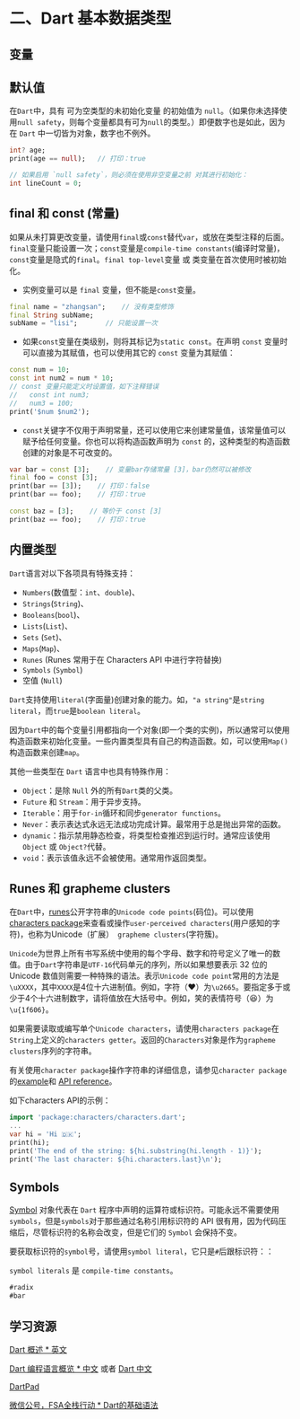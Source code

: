 # 二、Dart 基本数据类型

## 变量



## 默认值

在`Dart`中，具有 可为空类型的未初始化变量 的初始值为 `null`。（如果你未选择使用`null safety`，则每个变量都具有可为`null`的类型。）即便数字也是如此，因为在 `Dart` 中一切皆为对象，数字也不例外。

```Dart
int? age;
print(age == null);   // 打印：true

// 如果启用 `null safety`，则必须在使用非空变量之前 对其进行初始化：
int lineCount = 0;
```




## final 和 const (常量)

如果从未打算更改变量，请使用`final`或`const`替代`var`，或放在类型注释的后面。`final`变量只能设置一次；`const`变量是`compile-time constants`(编译时常量)，`const`变量是隐式的`final`。`final top-level`变量 或 类变量在首次使用时被初始化。

* 实例变量可以是 `final` 变量，但不能是`const`变量。

```Dart
final name = "zhangsan";    // 没有类型修饰
final String subName;
subName = "lisi";       // 只能设置一次
```

* 如果`const`变量在类级别，则将其标记为`static const`。在声明 `const` 变量时可以直接为其赋值，也可以使用其它的 `const` 变量为其赋值：

```Dart
const num = 10;
const int num2 = num * 10;
// const 变量只能定义时设置值，如下注释错误
//   const int num3;  
//   num3 = 100;
print('$num $num2');
```

* `const`关键字不仅用于声明常量，还可以使用它来创建常量值，该常量值可以赋予给任何变量。你也可以将构造函数声明为 `const` 的，这种类型的构造函数创建的对象是不可改变的。

```Dart
var bar = const [3];    // 变量bar存储常量 [3]，bar仍然可以被修改
final foo = const [3];
print(bar == [3]);    // 打印：false
print(bar == foo);    // 打印：true
  
const baz = [3];    // 等价于 const [3]
print(baz == foo);    // 打印：true
```


## 内置类型

`Dart`语言对以下各项具有特殊支持：

* `Numbers`(数值型：`int`、`double`)、
* `Strings`(`String`)、
* `Booleans`(`bool`)、
* `Lists`(`List`)、
* `Sets` (`Set`)、
* `Maps`(`Map`)、
* `Runes` (Runes 常用于在 Characters API 中进行字符替换)
* `Symbols` (`Symbol`)
* 空值 (`Null`)

`Dart`支持使用`literal`(字面量)创建对象的能力。如，`"a string"`是`string literal`，而`true`是`boolean literal`。

因为`Dart`中的每个变量引用都指向一个对象(即一个类的实例)，所以通常可以使用构造函数来初始化变量。一些内置类型具有自己的构造函数。如，可以使用`Map()`构造函数来创建`map`。

其他一些类型在 `Dart` 语言中也具有特殊作用：

* `Object`：是除 `Null` 外的所有`Dart`类的父类。
* `Future` 和 `Stream`：用于异步支持。
* `Iterable`：用于`for-in`循环和同步`generator functions`。
* `Never`：表示表达式永远无法成功完成计算。最常用于总是抛出异常的函数。
* `dynamic`：指示禁用静态检查，将类型检查推迟到运行时。通常应该使用`Object` 或 `Object?`代替。
* `void`：表示该值永远不会被使用。通常用作返回类型。


## Runes 和 grapheme clusters

在`Dart`中，[runes](https://api.dart.dev/stable/2.12.2/dart-core/Runes-class.html)公开字符串的`Unicode code points`(码位)。可以使用[characters package](https://pub.dev/packages/characters)来查看或操作`user-perceived characters`(用户感知的字符)，也称为Unicode（扩展）` grapheme clusters`(字符簇)。

`Unicode`为世界上所有书写系统中使用的每个字母、数字和符号定义了唯一的数值。由于`Dart`字符串是`UTF-16`代码单元的序列，所以如果想要表示 32 位的 Unicode 数值则需要一种特殊的语法。表示`Unicode code point`常用的方法是`\uXXXX`，其中`XXXX`是4位十六进制值。例如，字符（♥）为`\u2665`。要指定多于或少于4个十六进制数字，请将值放在大括号中。例如，笑的表情符号（😆）为`\u{1f606}`。

如果需要读取或编写单个`Unicode characters`，请使用`characters package`在`String`上定义的`characters getter`。返回的`Characters`对象是作为`grapheme clusters`序列的字符串。

有关使用`character package`操作字符串的详细信息，请参见`character package`的[example](https://pub.dev/packages/characters/example)和 [API reference](https://pub.dev/documentation/characters/latest/)。

如下characters API的示例：

```Dart
import 'package:characters/characters.dart';
...
var hi = 'Hi 🇩🇰';
print(hi);
print('The end of the string: ${hi.substring(hi.length - 1)}');
print('The last character: ${hi.characters.last}\n');
```

## Symbols

[Symbol](https://api.dart.dev/stable/2.12.2/dart-core/Symbol-class.html) 对象代表在 `Dart` 程序中声明的运算符或标识符。可能永远不需要使用`symbols`，但是`symbols`对于那些通过名称引用标识符的 API 很有用，因为代码压缩后，尽管标识符的名称会改变，但是它们的 `Symbol` 会保持不变。

要获取标识符的`symbol`号，请使用`symbol literal`，它只是`#`后跟标识符：：

`symbol literals` 是 `compile-time constants`。

```Dart
#radix
#bar
```

## 学习资源

[Dart 概述 * 英文](https://dart.dev/overview)

[Dart 编程语言概览 * 中文](https://www.dartcn.com/guides/language/language-tour) 或者 [Dart 中文](https://dart.cn/guides/language/language-tour)

[DartPad](https://dart.dev/tools/dartpad)

[微信公号，FSA全栈行动 * Dart的基础语法](https://mp.weixin.qq.com/s/sc4yRkeryqQ5P6hpQIFQ6w)